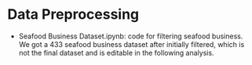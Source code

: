 # Data Preprocessing

* Seafood Business Dataset.ipynb: code for filtering seafood business. We got a 433 seafood business dataset after initially filtered, which is not the final dataset and is editable in the following analysis.
